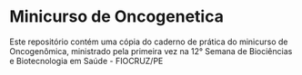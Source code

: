 # Minicurso de Oncogenetica
Este repositório contém uma cópia do caderno de prática do minicurso de Oncogenômica, ministrado pela primeira vez na 12° Semana de Biociências e Biotecnologia em Saúde - FIOCRUZ/PE

